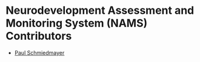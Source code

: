 <!--

This source file is part of the Neurodevelopment Assessment and Monitoring System (NAMS) project

SPDX-FileCopyrightText: 2023 Stanford University

SPDX-License-Identifier: MIT

-->

Neurodevelopment Assessment and Monitoring System (NAMS) Contributors
=================================

* [Paul Schmiedmayer](https://github.com/PSchmiedmayer)
